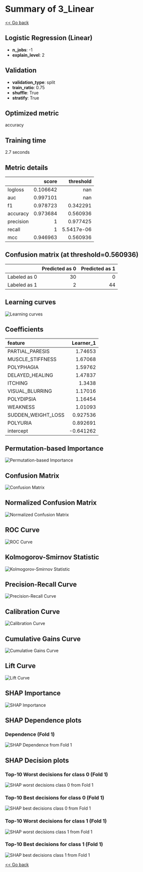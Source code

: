 # Summary of 3_Linear

[<< Go back](../README.md)


## Logistic Regression (Linear)
- **n_jobs**: -1
- **explain_level**: 2

## Validation
 - **validation_type**: split
 - **train_ratio**: 0.75
 - **shuffle**: True
 - **stratify**: True

## Optimized metric
accuracy

## Training time

2.7 seconds

## Metric details
|           |    score |    threshold |
|:----------|---------:|-------------:|
| logloss   | 0.106642 | nan          |
| auc       | 0.997101 | nan          |
| f1        | 0.978723 |   0.342291   |
| accuracy  | 0.973684 |   0.560936   |
| precision | 1        |   0.977425   |
| recall    | 1        |   5.5417e-06 |
| mcc       | 0.946963 |   0.560936   |


## Confusion matrix (at threshold=0.560936)
|              |   Predicted as 0 |   Predicted as 1 |
|:-------------|-----------------:|-----------------:|
| Labeled as 0 |               30 |                0 |
| Labeled as 1 |                2 |               44 |

## Learning curves
![Learning curves](learning_curves.png)

## Coefficients
| feature            |   Learner_1 |
|:-------------------|------------:|
| PARTIAL_PARESIS    |    1.74653  |
| MUSCLE_STIFFNESS   |    1.67068  |
| POLYPHAGIA         |    1.59762  |
| DELAYED_HEALING    |    1.47837  |
| ITCHING            |    1.3438   |
| VISUAL_BLURRING    |    1.17016  |
| POLYDIPSIA         |    1.16454  |
| WEAKNESS           |    1.01093  |
| SUDDEN_WEIGHT_LOSS |    0.927536 |
| POLYURIA           |    0.892691 |
| intercept          |   -0.641262 |


## Permutation-based Importance
![Permutation-based Importance](permutation_importance.png)
## Confusion Matrix

![Confusion Matrix](confusion_matrix.png)


## Normalized Confusion Matrix

![Normalized Confusion Matrix](confusion_matrix_normalized.png)


## ROC Curve

![ROC Curve](roc_curve.png)


## Kolmogorov-Smirnov Statistic

![Kolmogorov-Smirnov Statistic](ks_statistic.png)


## Precision-Recall Curve

![Precision-Recall Curve](precision_recall_curve.png)


## Calibration Curve

![Calibration Curve](calibration_curve_curve.png)


## Cumulative Gains Curve

![Cumulative Gains Curve](cumulative_gains_curve.png)


## Lift Curve

![Lift Curve](lift_curve.png)



## SHAP Importance
![SHAP Importance](shap_importance.png)

## SHAP Dependence plots

### Dependence (Fold 1)
![SHAP Dependence from Fold 1](learner_fold_0_shap_dependence.png)

## SHAP Decision plots

### Top-10 Worst decisions for class 0 (Fold 1)
![SHAP worst decisions class 0 from Fold 1](learner_fold_0_shap_class_0_worst_decisions.png)
### Top-10 Best decisions for class 0 (Fold 1)
![SHAP best decisions class 0 from Fold 1](learner_fold_0_shap_class_0_best_decisions.png)
### Top-10 Worst decisions for class 1 (Fold 1)
![SHAP worst decisions class 1 from Fold 1](learner_fold_0_shap_class_1_worst_decisions.png)
### Top-10 Best decisions for class 1 (Fold 1)
![SHAP best decisions class 1 from Fold 1](learner_fold_0_shap_class_1_best_decisions.png)

[<< Go back](../README.md)
